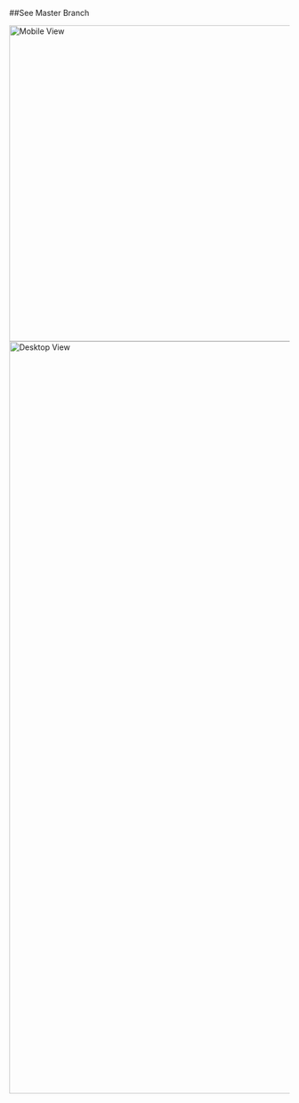 ##See Master Branch

<img width="568" alt="Mobile View" src="https://github.com/DanielLiao0426/DanielLiao0426.github.io/assets/44012754/e7999af4-7ace-4baf-b525-1556f472c2f3">
<img width="1352" alt="Desktop View" src="https://github.com/DanielLiao0426/DanielLiao0426.github.io/assets/44012754/b346fa6a-8a72-4e3d-85fa-676bb13e9b73">
